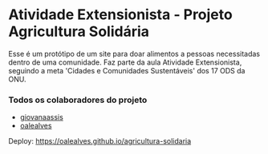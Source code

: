 # Atividade Extensionista - Projeto Agricultura Solidária

Esse é um protótipo de um site para doar alimentos a pessoas necessitadas dentro de uma comunidade. Faz parte da aula Atividade Extensionista, seguindo a meta 'Cidades e Comunidades Sustentáveis' dos 17 ODS da ONU.

### Todos os colaboradores do projeto

* [giovanaassis](https://github.com/giovanaassis)
* [oalealves](https://github.com/oalealves)

Deploy: https://oalealves.github.io/agricultura-solidaria